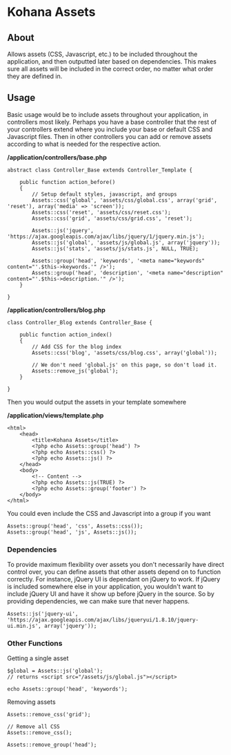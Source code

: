 # Kohana Assets

## About

Allows assets (CSS, Javascript, etc.) to be included throughout the application, and then outputted later based on dependencies.
This makes sure all assets will be included in the correct order, no matter what order they are defined in.

## Usage

Basic usage would be to include assets throughout your application, in controllers most likely. Perhaps you have a base controller that the
rest of your controllers extend where you include your base or default CSS and Javascript files. Then in other controllers you can add or remove
assets according to what is needed for the respective action.

**/application/controllers/base.php**

	abstract class Controller_Base extends Controller_Template {
	
		public function action_before()
		{
			// Setup default styles, javascript, and groups
			Assets::css('global', 'assets/css/global.css', array('grid', 'reset'), array('media' => 'screen'));
			Assets::css('reset', 'assets/css/reset.css');
			Assets::css('grid', 'assets/css/grid.css', 'reset');
			
			Assets::js('jquery', 'https://ajax.googleapis.com/ajax/libs/jquery/1/jquery.min.js');
			Assets::js('global', 'assets/js/global.js', array('jquery'));
			Assets::js('stats', 'assets/js/stats.js', NULL, TRUE);
			
			Assets::group('head', 'keywords', '<meta name="keywords" content="'.$this->keywords.'" />');
			Assets::group('head', 'description', '<meta name="description" content="'.$this->description.'" />');
		}
	
	}

**/application/controllers/blog.php**

	class Controller_Blog extends Controller_Base {
		
		public function action_index()
		{
			// Add CSS for the blog index
			Assets::css('blog', 'assets/css/blog.css', array('global'));
			
			// We don't need 'global.js' on this page, so don't load it.
			Assets::remove_js('global');
		}
		
	}

Then you would output the assets in your template somewhere

**/application/views/template.php**

	<html>
		<head>
			<title>Kohana Assets</title>
			<?php echo Assets::group('head') ?>
			<?php echo Assets::css() ?>
			<?php echo Assets::js() ?>
		</head>
		<body>
			<!-- Content -->
			<?php echo Assets::js(TRUE) ?>
			<?php echo Assets::group('footer') ?>
		</body>
	</html>

You could even include the CSS and Javascript into a group if you want

	Assets::group('head', 'css', Assets::css());
	Assets::group('head', 'js', Assets::js());

### Dependencies

To provide maximum flexibility over assets you don't necessarily have direct control over, you can define assets that other assets
depend on to function correctly.
For instance, jQuery UI is dependant on jQuery to work. If jQuery is included somewhere else in your application, you wouldn't want to include
jQuery UI and have it show up before jQuery in the source. So by providing dependencies, we can make sure that never happens.

	Assets::js('jquery-ui', 'https://ajax.googleapis.com/ajax/libs/jqueryui/1.8.10/jquery-ui.min.js', array('jquery'));
	
### Other Functions

Getting a single asset

	$global = Assets::js('global');
	// returns <script src="/assets/js/global.js"></script>
	
	echo Assets::group('head', 'keywords');

Removing assets

	Assets::remove_css('grid');
	
	// Remove all CSS
	Assets::remove_css();
	
	Assets::remove_group('head');